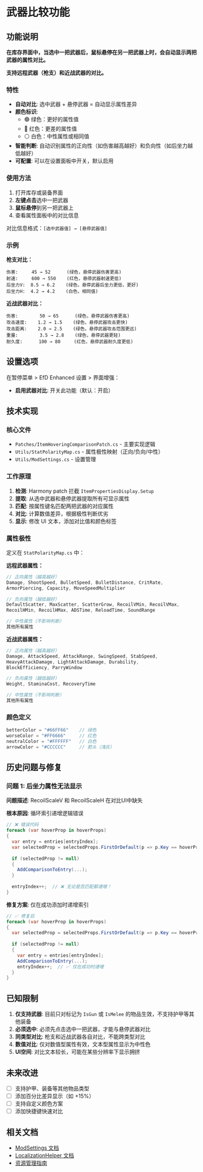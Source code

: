 # 武器比较功能

## 功能说明

**在库存界面中，当选中一把武器后，鼠标悬停在另一把武器上时，会自动显示两把武器的属性对比。**

**支持远程武器（枪支）和近战武器的对比。**

### 特性

- **自动对比**: 选中武器 + 悬停武器 = 自动显示属性差异
- **颜色标识**: 
  - 🟢 绿色：更好的属性值
  - 🔴 红色：更差的属性值
  - ⚪ 白色：中性属性或相同值
- **智能判断**: 自动识别属性的正向性（如伤害越高越好）和负向性（如后坐力越低越好）
- **可配置**: 可以在设置面板中开关，默认启用

### 使用方法

1. 打开库存或装备界面
2. **左键点击**选中一把武器
3. **鼠标悬停**到另一把武器上
4. 查看属性面板中的对比信息

对比信息格式：`[选中武器值] → [悬停武器值]`

### 示例

**枪支对比：**
```
伤害:     45 → 52      (绿色，悬停武器伤害更高)
射速:     600 → 550    (红色，悬停武器射速更低)
后坐力V:  8.5 → 6.2    (绿色，悬停武器后坐力更低，更好)
后坐力H:  4.2 → 4.2    (白色，相同值)
```

**近战武器对比：**
```
伤害:        50 → 65      (绿色，悬停武器伤害更高)
攻击速度:    1.2 → 1.5    (绿色，悬停武器攻击更快)
攻击距离:    2.0 → 2.5    (绿色，悬停武器攻击范围更远)
重量:        3.5 → 2.8    (绿色，悬停武器更轻)
耐久度:      100 → 80     (红色，悬停武器耐久度更低)
```

## 设置选项

在暂停菜单 > EfD Enhanced 设置 > 界面增强：

- **启用武器对比**: 开关此功能（默认：开启）

## 技术实现

### 核心文件

- `Patches/ItemHoveringComparisonPatch.cs` - 主要实现逻辑
- `Utils/StatPolarityMap.cs` - 属性极性映射（正向/负向/中性）
- `Utils/ModSettings.cs` - 设置管理

### 工作原理

1. **检测**: Harmony patch 拦截 `ItemPropertiesDisplay.Setup`
2. **提取**: 从选中武器和悬停武器提取所有可显示属性
3. **匹配**: 按属性键名匹配两把武器的对应属性
4. **对比**: 计算数值差异，根据极性判断优劣
5. **显示**: 修改 UI 文本，添加对比值和颜色标签

### 属性极性

定义在 `StatPolarityMap.cs` 中：

**远程武器属性：**
```csharp
// 正向属性（越高越好）
Damage, ShootSpeed, BulletSpeed, BulletDistance, CritRate, 
ArmorPiercing, Capacity, MoveSpeedMultiplier

// 负向属性（越低越好）  
DefaultScatter, MaxScatter, ScatterGrow, RecoilVMin, RecoilVMax,
RecoilHMin, RecoilHMax, ADSTime, ReloadTime, SoundRange

// 中性属性（不影响判断）
其他所有属性
```

**近战武器属性：**
```csharp
// 正向属性（越高越好）
Damage, AttackSpeed, AttackRange, SwingSpeed, StabSpeed,
HeavyAttackDamage, LightAttackDamage, Durability, 
BlockEfficiency, ParryWindow

// 负向属性（越低越好）
Weight, StaminaCost, RecoveryTime

// 中性属性（不影响判断）
其他所有属性
```

### 颜色定义

```csharp
betterColor = "#66FF66"    // 绿色
worseColor = "#FF6666"     // 红色  
neutralColor = "#FFFFFF"   // 白色
arrowColor = "#CCCCCC"     // 箭头（浅灰）
```

## 历史问题与修复

### 问题 1: 后坐力属性无法显示

**问题描述**: RecoilScaleV 和 RecoilScaleH 在对比UI中缺失

**根本原因**: 循环索引递增逻辑错误

```csharp
// ❌ 错误代码
foreach (var hoverProp in hoverProps)
{
  var entry = entries[entryIndex];
  var selectedProp = selectedProps.FirstOrDefault(p => p.Key == hoverProp.Key);
  
  if (selectedProp != null)
  {
    AddComparisonToEntry(...);
  }
  
  entryIndex++;  // ❌ 无论是否匹配都递增！
}
```

**修复方案**: 仅在成功添加时递增索引

```csharp
// ✅ 修复后
foreach (var hoverProp in hoverProps)
{
  var selectedProp = selectedProps.FirstOrDefault(p => p.Key == hoverProp.Key);
  
  if (selectedProp != null)
  {
    var entry = entries[entryIndex];
    AddComparisonToEntry(...);
    entryIndex++;  // ✅ 仅在成功时递增
  }
}
```

## 已知限制

1. **仅支持武器**: 目前只对标记为 `IsGun` 或 `IsMelee` 的物品生效，不支持护甲等其他装备
2. **必须选中**: 必须先点击选中一把武器，才能与悬停武器对比
3. **同类型对比**: 枪支和近战武器各自对比，不能跨类型对比
4. **数值对比**: 仅对数值型属性有效，文本型属性显示为中性色
5. **UI空间**: 对比文本较长，可能在某些分辨率下显示拥挤

## 未来改进

- [ ] 支持护甲、装备等其他物品类型
- [ ] 添加百分比差异显示（如 +15%）
- [ ] 支持自定义颜色方案
- [ ] 添加快捷键快速对比

## 相关文档

- [ModSettings 文档](../Utils/ModSettings.cs)
- [LocalizationHelper 文档](../Utils/LocalizationHelper.cs)
- [资源管理指南](./assets/assets-guide.md)

